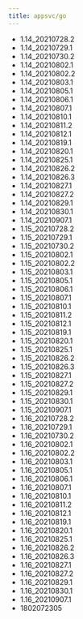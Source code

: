 ```yaml
---
title: appsvc/go
---
```

- 1.14_20210728.2
- 1.14_20210729.1
- 1.14_20210730.2
- 1.14_20210802.1
- 1.14_20210802.2
- 1.14_20210803.1
- 1.14_20210805.1
- 1.14_20210806.1
- 1.14_20210807.1
- 1.14_20210810.1
- 1.14_20210811.2
- 1.14_20210812.1
- 1.14_20210819.1
- 1.14_20210820.1
- 1.14_20210825.1
- 1.14_20210826.2
- 1.14_20210826.3
- 1.14_20210827.1
- 1.14_20210827.2
- 1.14_20210829.1
- 1.14_20210830.1
- 1.14_20210907.1
- 1.15_20210728.2
- 1.15_20210729.1
- 1.15_20210730.2
- 1.15_20210802.1
- 1.15_20210802.2
- 1.15_20210803.1
- 1.15_20210805.1
- 1.15_20210806.1
- 1.15_20210807.1
- 1.15_20210810.1
- 1.15_20210811.2
- 1.15_20210812.1
- 1.15_20210819.1
- 1.15_20210820.1
- 1.15_20210825.1
- 1.15_20210826.2
- 1.15_20210826.3
- 1.15_20210827.1
- 1.15_20210827.2
- 1.15_20210829.1
- 1.15_20210830.1
- 1.15_20210907.1
- 1.16_20210728.2
- 1.16_20210729.1
- 1.16_20210730.2
- 1.16_20210802.1
- 1.16_20210802.2
- 1.16_20210803.1
- 1.16_20210805.1
- 1.16_20210806.1
- 1.16_20210807.1
- 1.16_20210810.1
- 1.16_20210811.2
- 1.16_20210812.1
- 1.16_20210819.1
- 1.16_20210820.1
- 1.16_20210825.1
- 1.16_20210826.2
- 1.16_20210826.3
- 1.16_20210827.1
- 1.16_20210827.2
- 1.16_20210829.1
- 1.16_20210830.1
- 1.16_20210907.1
- 1802072305
